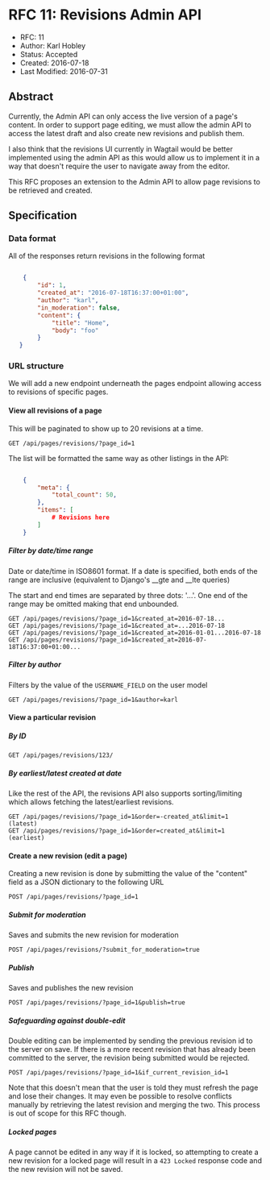 # RFC 11: Revisions Admin API

* RFC: 11
* Author: Karl Hobley
* Status: Accepted
* Created: 2016-07-18
* Last Modified: 2016-07-31

## Abstract

Currently, the Admin API can only access the live version of a page's content.
In order to support page editing, we must allow the admin API to access the
latest draft and also create new revisions and publish them.

I also think that the revisions UI currently in Wagtail would be better
implemented using the admin API as this would allow us to implement it in a
way that doesn't require the user to navigate away from the editor.

This RFC proposes an extension to the Admin API to allow page revisions to be
retrieved and created.

## Specification

### Data format

All of the responses return revisions in the following format

```json

    {
        "id": 1,
        "created_at": "2016-07-18T16:37:00+01:00",
        "author": "karl",
        "in_moderation": false,
        "content": {
            "title": "Home",
            "body": "foo"
        }
   }
```

### URL structure

We will add a new endpoint underneath the pages endpoint allowing access to
revisions of specific pages.

#### View all revisions of a page

This will be paginated to show up to 20 revisions at a time.

    GET /api/pages/revisions/?page_id=1

The list will be formatted the same way as other listings in the API:

```json

    {
        "meta": {
            "total_count": 50,
        },
        "items": [
            # Revisions here
        ]
    }
```

##### Filter by date/time range

Date or date/time in ISO8601 format. If a date is specified, both ends of the
range are inclusive (equivalent to Django's __gte and __lte queries)

The start and end times are separated by three dots: '...'. One end of the
range may be omitted making that end unbounded.

    GET /api/pages/revisions/?page_id=1&created_at=2016-07-18...
    GET /api/pages/revisions/?page_id=1&created_at=...2016-07-18
    GET /api/pages/revisions/?page_id=1&created_at=2016-01-01...2016-07-18
    GET /api/pages/revisions/?page_id=1&created_at=2016-07-18T16:37:00+01:00...

##### Filter by author

Filters by the value of the ``USERNAME_FIELD`` on the user model

    GET /api/pages/revisions/?page_id=1&author=karl

#### View a particular revision

##### By ID

    GET /api/pages/revisions/123/

##### By earliest/latest created at date

Like the rest of the API, the revisions API also supports sorting/limiting
which allows fetching the latest/earliest revisions.

    GET /api/pages/revisions/?page_id=1&order=-created_at&limit=1  (latest)
    GET /api/pages/revisions/?page_id=1&order=created_at&limit=1   (earliest)


#### Create a new revision (edit a page)

Creating a new revision is done by submitting the value of the "content" field
as a JSON dictionary to the following URL

    POST /api/pages/revisions/?page_id=1

##### Submit for moderation

Saves and submits the new revision for moderation

    POST /api/pages/revisions/?submit_for_moderation=true

##### Publish

Saves and publishes the new revision

    POST /api/pages/revisions/?page_id=1&publish=true

##### Safeguarding against double-edit

Double editing can be implemented by sending the previous revision id to the
server on save. If there is a more recent revision that has already been
committed to the server, the revision being submitted would be rejected.

    POST /api/pages/revisions/?page_id=1&if_current_revision_id=1

Note that this doesn't mean that the user is told they must refresh the page
and lose their changes. It may even be possible to resolve conflicts manually
by retrieving the latest revision and merging the two. This process is out of
scope for this RFC though.

##### Locked pages

A page cannot be edited in any way if it is locked, so attempting to create a
new revision for a locked page will result in a ``423 Locked`` response code
and the new revision will not be saved.
